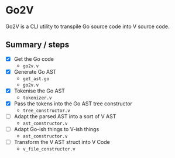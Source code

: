 # Go2V

Go2V is a CLI utility to transpile Go source code into V source code.

## Summary / steps

- [x] Get the Go code
	- `go2v.v`
- [x] Generate Go AST
	- `get_ast.go`
	- `go2v.v`
- [x] Tokenise the Go AST
	- `tokenizer.v`
- [x] Pass the tokens into the Go AST tree constructor
	- `tree_constructor.v`
- [ ] Adapt the parsed AST into a sort of V AST
  - `ast_constructor.v`
- [ ] Adapt Go-ish things to V-ish things
  - `ast_constructor.v`
- [ ] Transform the V AST struct into V Code
  - `v_file_constructor.v`
